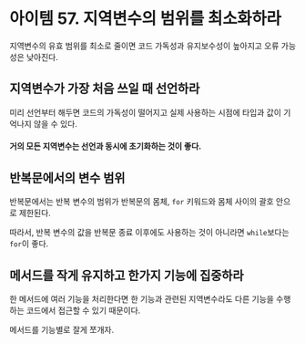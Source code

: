 # 아이템 57. 지역변수의 범위를 최소화하라

지역변수의 유효 범위를 최소로 줄이면 코드 가독성과 유지보수성이 높아지고 오류 가능성은 낮아진다.

## 지역변수가 가장 처음 쓰일 때 선언하라
미리 선언부터 해두면 코드의 가독성이 떨어지고 실제 사용하는 시점에 타입과 값이 기억나지 않을 수 있다.

#### 거의 모든 지역변수는 선언과 동시에 초기화하는 것이 좋다.


## 반복문에서의 변수 범위
반복문에서는 반복 변수의 범위가 반복문의 몸체, `for` 키워드와 몸체 사이의 괄호 안으로 제한된다.

따라서, 반복 변수의 값을 반복문 종료 이후에도 사용하는 것이 아니라면 `while`보다는 `for`이 좋다.


## 메서드를 작게 유지하고 한가지 기능에 집중하라
한 메서드에 여러 기능을 처리한다면 한 기능과 관련된 지역변수라도 다른 기능을 수행하는 코드에서 접근할 수 있기 때문이다.

메서드를 기능별로 잘게 쪼개자.

